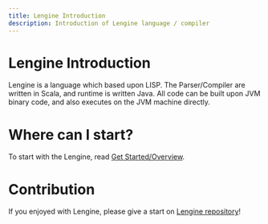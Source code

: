 ```yaml
---
title: Lengine Introduction
description: Introduction of Lengine language / compiler
---
```


# Lengine Introduction

Lengine is a language which based upon LISP. The Parser/Compiler are written in Scala, and runtime is written Java. All code can be built upon JVM binary code, and also executes on the JVM machine directly.

# Where can I start?

To start with the Lengine, read [Get Started/Overview](./docs).

# Contribution

If you enjoyed with Lengine, please give a start on [Lengine repository](https://github.com/gkm2164/lengine)!
